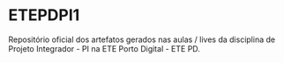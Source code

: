 # ETEPDPI1
Repositório oficial dos artefatos gerados nas aulas / lives da disciplina de Projeto Integrador - PI na ETE Porto Digital - ETE PD.
